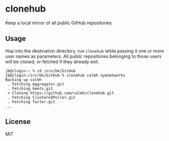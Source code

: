 clonehub
========

Keep a local mirror of all public GitHub repositories

Usage
-----

Hop into the destination directory, run `clonehub` while passing it one or more
user names as parameters. All public repositories belonging to those users will
be cloned, or fetched if they already exit.

```
jb@zlogin:~ % cd /srv/bk/GitHub 
jb@zlogin:/srv/bk/GitHub % clonehub calmh nymnetworks
Backing up calmh
 . Fetching Aggregator.git
 . Fetching beets.git
 + Cloning https://github.com/calmh/clonehub.git
 . Fetching ClusteredPoller.git
 . Fetching facter.git
...
```

License
-------

MIT
